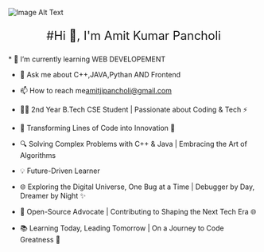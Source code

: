 ![Image Alt Text](https://user-images.githubusercontent.com/74038190/225813708-98b745f2-7d22-48cf-9150-083f1b00d6c9.gif)
<p align = "center" style="font-size: 24px;">#Hi 👋, I'm Amit Kumar Pancholi</p>
<div style="text-align: left;">
* 🚀 I’m currently learning WEB DEVELOPEMENT
  
* 💬 Ask me about C++,JAVA,Pythan AND Frontend
  
* 📫 How to reach me[amitjipancholi@gmail.com](mailto:amitjipancholi@gmail.com)
  
* 👨‍💻 2nd Year B.Tech CSE Student | Passionate about Coding & Tech ⚡️
  
* 🚀 Transforming Lines of Code into Innovation 🌟

* 🔍 Solving Complex Problems with C++ & Java | Embracing the Art of Algorithms

* 💡 Future-Driven Learner

* 🌐 Exploring the Digital Universe, One Bug at a Time | Debugger by Day, Dreamer by Night ✨

* 🌈 Open-Source Advocate | Contributing to Shaping the Next Tech Era 🌐

* 📚 Learning Today, Leading Tomorrow | On a Journey to Code Greatness 🚀

<p style="font-size:18px;>#Connect with me:</p>
</div>
